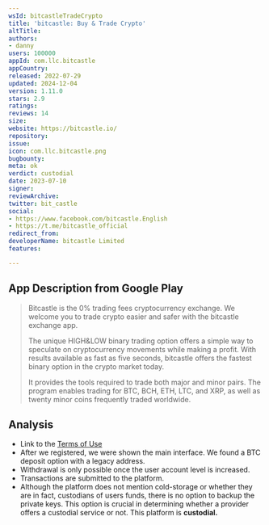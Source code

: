 ```yaml
---
wsId: bitcastleTradeCrypto
title: 'bitcastle: Buy & Trade Crypto'
altTitle: 
authors:
- danny
users: 100000
appId: com.llc.bitcastle
appCountry: 
released: 2022-07-29
updated: 2024-12-04
version: 1.11.0
stars: 2.9
ratings: 
reviews: 14
size: 
website: https://bitcastle.io/
repository: 
issue: 
icon: com.llc.bitcastle.png
bugbounty: 
meta: ok
verdict: custodial
date: 2023-07-10
signer: 
reviewArchive: 
twitter: bit_castle
social:
- https://www.facebook.com/bitcastle.English
- https://t.me/bitcastle_official
redirect_from: 
developerName: bitcastle Limited
features: 

---
```


## App Description from Google Play

> Bitcastle is the 0% trading fees cryptocurrency exchange. We welcome you to trade crypto easier and safer with the bitcastle exchange app.
>
> The unique HIGH&LOW binary trading option offers a simple way to speculate on cryptocurrency movements while making a profit. With results available as fast as five seconds, bitcastle offers the fastest binary option in the crypto market today.
>
> It provides the tools required to trade both major and minor pairs. The program enables trading for BTC, BCH, ETH, LTC, and XRP, as well as twenty minor coins frequently traded worldwide.

## Analysis

- Link to the [Terms of Use](https://bitcastle.io/en/terms)
- After we registered, we were shown the main interface. We found a BTC deposit option with a legacy address.
- Withdrawal is only possible once the user account level is increased.
- Transactions are submitted to the platform.
- Although the platform does not mention cold-storage or whether they are in fact, custodians of users funds, there is no option to backup the private keys. This option is crucial in determining whether a provider offers a custodial service or not. This platform is **custodial.**
